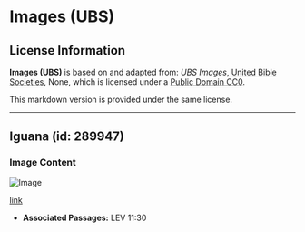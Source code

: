 # Images (UBS)

## License Information

**Images (UBS)** is based on and adapted from: _UBS Images_, [United Bible Societies](https://unitedbiblesocieties.org/), None, which is licensed under a [Public Domain CC0](https://creativecommons.org/public-domain/cc0/).

This markdown version is provided under the same license.



--------------------------------

## Iguana (id: 289947)

### Image Content

![Image](https://cdn.aquifer.bible/aquifer-content/resources/Media/WEB-0314_iguana.jpg)

[link](https://cdn.aquifer.bible/aquifer-content/resources/Media/WEB-0314_iguana.jpg)

* **Associated Passages:** LEV 11:30

